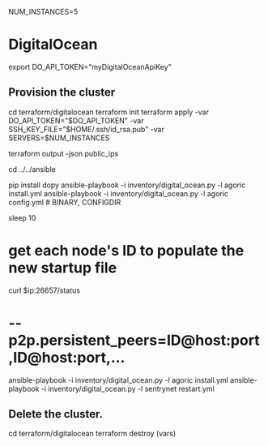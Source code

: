 NUM_INSTANCES=5

# DigitalOcean

export DO_API_TOKEN="myDigitalOceanApiKey"

## Provision the cluster
cd terraform/digitalocean
terraform init
terraform apply -var DO_API_TOKEN="$DO_API_TOKEN" -var SSH_KEY_FILE="$HOME/.ssh/id_rsa.pub" -var SERVERS=$NUM_INSTANCES

terraform output -json public_ips

cd ../../ansible

pip install dopy
ansible-playbook -i inventory/digital_ocean.py -l agoric install.yml
ansible-playbook -i inventory/digital_ocean.py -l agoric config.yml # BINARY, CONFIGDIR

sleep 10

# get each node's ID to populate the new startup file
curl $ip:26657/status
# --p2p.persistent_peers=ID@host:port,ID@host:port,...

ansible-playbook -i inventory/digital_ocean.py -l agoric install.yml
ansible-playbook -i inventory/digital_ocean.py -l sentrynet restart.yml

## Delete the cluster.

cd terraform/digitalocean
terraform destroy (vars)